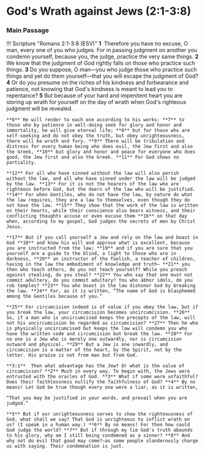 # God's Wrath against Jews (2:1-3:8)

### Main Passage

!!! Scripture "Romans 2:1-3:8 (ESV)"
    **1**  Therefore you have no excuse, O man, every one of you who judges. For in passing judgment on another you condemn yourself, because you, the judge, practice the very same things. **2** We know that the judgment of God rightly falls on those who practice such things. **3** Do you suppose, O man—you who judge those who practice such things and yet do them yourself—that you will escape the judgment of God? **4** Or do you presume on the riches of his kindness and forbearance and patience, not knowing that God's kindness is meant to lead you to repentance? **5** But because of your hard and impenitent heart you are storing up wrath for yourself on the day of wrath when God's righteous judgment will be revealed.  
    
    **6** He will render to each one according to his works: **7** to those who by patience in well-doing seek for glory and honor and immortality, he will give eternal life; **8** but for those who are self-seeking and do not obey the truth, but obey unrighteousness, there will be wrath and fury. **9** There will be tribulation and distress for every human being who does evil, the Jew first and also the Greek, **10** but glory and honor and peace for everyone who does good, the Jew first and also the Greek. **11** For God shows no partiality.  
    
    **12** For all who have sinned without the law will also perish without the law, and all who have sinned under the law will be judged by the law. **13** For it is not the hearers of the law who are righteous before God, but the doers of the law who will be justified. **14** For when Gentiles, who do not have the law, by nature do what the law requires, they are a law to themselves, even though they do not have the law. **15** They show that the work of the law is written on their hearts, while their conscience also bears witness, and their conflicting thoughts accuse or even excuse them **16** on that day when, according to my gospel, God judges the secrets of men by Christ Jesus.  
    
    **17** But if you call yourself a Jew and rely on the law and boast in God **18** and know his will and approve what is excellent, because you are instructed from the law; **19** and if you are sure that you yourself are a guide to the blind, a light to those who are in darkness, **20** an instructor of the foolish, a teacher of children, having in the law the embodiment of knowledge and truth— **21** you then who teach others, do you not teach yourself? While you preach against stealing, do you steal? **22** You who say that one must not commit adultery, do you commit adultery? You who abhor idols, do you rob temples? **23** You who boast in the law dishonor God by breaking the law. **24** For, as it is written, “The name of God is blasphemed among the Gentiles because of you.”  
    
    **25** For circumcision indeed is of value if you obey the law, but if you break the law, your circumcision becomes uncircumcision. **26** So, if a man who is uncircumcised keeps the precepts of the law, will not his uncircumcision be regarded as circumcision? **27** Then he who is physically uncircumcised but keeps the law will condemn you who have the written code and circumcision but break the law. **28** For no one is a Jew who is merely one outwardly, nor is circumcision outward and physical. **29** But a Jew is one inwardly, and circumcision is a matter of the heart, by the Spirit, not by the letter. His praise is not from man but from God.  
      
    **3:1**  Then what advantage has the Jew? Or what is the value of circumcision? **2** Much in every way. To begin with, the Jews were entrusted with the oracles of God. **3** What if some were unfaithful? Does their faithlessness nullify the faithfulness of God? **4** By no means! Let God be true though every one were a liar, as it is written,  
    
    “That you may be justified in your words, and prevail when you are judged.”  
    
    **5** But if our unrighteousness serves to show the righteousness of God, what shall we say? That God is unrighteous to inflict wrath on us? (I speak in a human way.) **6** By no means! For then how could God judge the world? **7** But if through my lie God's truth abounds to his glory, why am I still being condemned as a sinner? **8** And why not do evil that good may come?—as some people slanderously charge us with saying. Their condemnation is just.  
